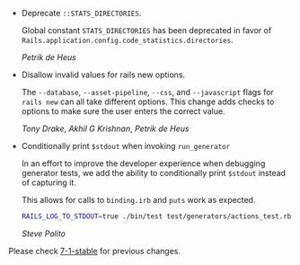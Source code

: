 *   Deprecate `::STATS_DIRECTORIES`.

    Global constant `STATS_DIRECTORIES` has been deprecated in favor of
    `Rails.application.config.code_statistics.directories`.

    *Petrik de Heus*

*   Disallow invalid values for rails new options.

    The `--database`, `--asset-pipeline`, `--css`, and `--javascript` flags for
    `rails new` can all take different options. This change adds checks to
    options to make sure the user enters the correct value.

    *Tony Drake*, *Akhil G Krishnan*, *Petrik de Heus*

*   Conditionally print `$stdout` when invoking `run_generator`

    In an effort to improve the developer experience when debugging
    generator tests, we add the ability to conditionally print `$stdout`
    instead of capturing it.

    This allows for calls to `binding.irb` and `puts` work as expected.

    ```sh
    RAILS_LOG_TO_STDOUT=true ./bin/test test/generators/actions_test.rb
    ```

    *Steve Polito*

Please check [7-1-stable](https://github.com/rails/rails/blob/7-1-stable/railties/CHANGELOG.md) for previous changes.
